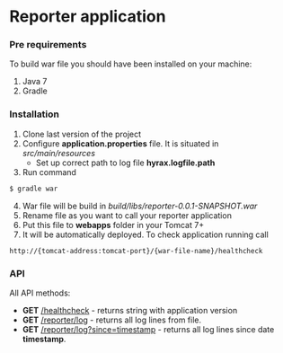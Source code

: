 # Reporter application
### Pre requirements
To build war file you should have been installed on your machine:

1. Java 7
2. Gradle

### Installation

1. Clone last version of the project
2. Configure **application.properties** file. It is situated in _src/main/resources_
    * Set up correct path to log file **hyrax.logfile.path**
3. Run command
```sh
$ gradle war
```
4. War file will be build in _build/libs/reporter-0.0.1-SNAPSHOT.war_
5. Rename file as you want to call your reporter application
6. Put this file to **webapps** folder in your Tomcat 7+
7. It will be automatically deployed. To check application running call
```
http://{tomcat-address:tomcat-port}/{war-file-name}/healthcheck
```

### API

All API methods:
* **GET** [/healthcheck]() - returns string with application version
* **GET** [/reporter/log]() - returns all log lines from file.
* **GET** [/reporter/log?since=timestamp]() - returns all log lines since date **timestamp**.



